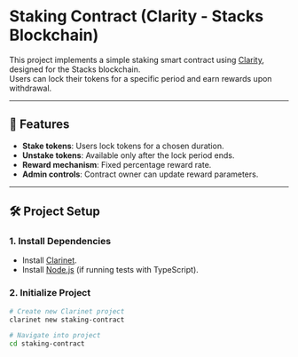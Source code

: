 # Staking Contract (Clarity - Stacks Blockchain)

This project implements a simple staking smart contract using [Clarity](https://docs.stacks.co/write-smart-contracts/clarity-language), designed for the Stacks blockchain.  
Users can lock their tokens for a specific period and earn rewards upon withdrawal.

---

## 📌 Features
- **Stake tokens**: Users lock tokens for a chosen duration.
- **Unstake tokens**: Available only after the lock period ends.
- **Reward mechanism**: Fixed percentage reward rate.
- **Admin controls**: Contract owner can update reward parameters.

---

## 🛠️ Project Setup

### 1. Install Dependencies
- Install [Clarinet](https://github.com/hirosystems/clarinet).
- Install [Node.js](https://nodejs.org/) (if running tests with TypeScript).

### 2. Initialize Project
```bash
# Create new Clarinet project
clarinet new staking-contract

# Navigate into project
cd staking-contract
